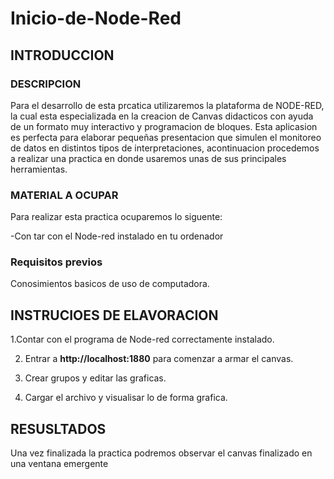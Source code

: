 # Inicio-de-Node-Red
## INTRODUCCION
### DESCRIPCION 

Para el desarrollo de esta prcatica utilizaremos la plataforma de NODE-RED, la cual esta especializada en la creacion de Canvas didacticos con ayuda de un formato muy interactivo y programacion de bloques.  Esta aplicasion es perfecta para elaborar pequeñas presentacion que simulen el monitoreo de datos en distintos tipos de interpretaciones, acontinuacion procedemos a realizar una practica en donde usaremos unas de sus principales herramientas.

### MATERIAL A OCUPAR

Para realizar esta practica ocuparemos lo siguente:

-Con tar con el Node-red instalado en tu ordenador

### Requisitos previos

Conosimientos basicos de uso de computadora.

## INSTRUCIOES DE ELAVORACION 

1.Contar con el programa de Node-red correctamente instalado.

2. Entrar a **http://localhost:1880**  para  comenzar a armar el canvas.

3. Crear grupos y editar las graficas.
   
4. Cargar el archivo y visualisar lo de forma grafica.
   
## RESUSLTADOS
Una vez finalizada la practica podremos observar el canvas finalizado en una ventana emergente
